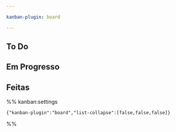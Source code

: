 ```yaml
---

kanban-plugin: board

---
```


## To Do



## Em Progresso



## Feitas





%% kanban:settings
```
{"kanban-plugin":"board","list-collapse":[false,false,false]}
```
%%
